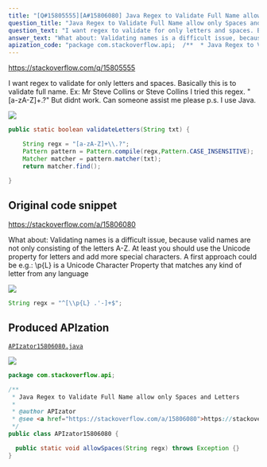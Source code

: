 ```yaml
---
title: "[Q#15805555][A#15806080] Java Regex to Validate Full Name allow only Spaces and Letters"
question_title: "Java Regex to Validate Full Name allow only Spaces and Letters"
question_text: "I want regex to validate for only letters and spaces. Basically this is to validate full name.  Ex: Mr Steve Collins or Steve Collins  I tried this regex.  \"[a-zA-Z]+\\.?\" But didnt work. Can someone assist me please  p.s. I use Java."
answer_text: "What about: Validating names is a difficult issue, because valid names are not only consisting of the letters A-Z. At least you should use the Unicode property for letters and add more special characters. A first approach could be e.g.: \\\\p{L} is a Unicode Character Property that matches any kind of letter from any language"
apization_code: "package com.stackoverflow.api;  /**  * Java Regex to Validate Full Name allow only Spaces and Letters  *  * @author APIzator  * @see <a href=\"https://stackoverflow.com/a/15806080\">https://stackoverflow.com/a/15806080</a>  */ public class APIzator15806080 {    public static void allowSpaces(String regx) throws Exception {} }"
---
```


https://stackoverflow.com/q/15805555

I want regex to validate for only letters and spaces. Basically this is to validate full name.  Ex: Mr Steve Collins or Steve Collins  I tried this regex.  &quot;[a-zA-Z]+\.?&quot; But didnt work. Can someone assist me please 
p.s. I use Java.


<div class="code-logo"><img src="/stackoverflow.png" /></div>

```java
public static boolean validateLetters(String txt) {

    String regx = "[a-zA-Z]+\\.?";
    Pattern pattern = Pattern.compile(regx,Pattern.CASE_INSENSITIVE);
    Matcher matcher = pattern.matcher(txt);
    return matcher.find();

}
```


## Original code snippet

https://stackoverflow.com/a/15806080

What about:
Validating names is a difficult issue, because valid names are not only consisting of the letters A-Z.
At least you should use the Unicode property for letters and add more special characters. A first approach could be e.g.:
\\p{L} is a Unicode Character Property that matches any kind of letter from any language

<div class="code-logo"><img src="/stackoverflow.png" /></div>

```java
String regx = "^[\\p{L} .'-]+$";
```

## Produced APIzation

[`APIzator15806080.java`](https://github.com/pasqualesalza/apization-temp/raw/main/data/search/APIzator15806080.java)

<div class="code-logo"><img src="/apizator.png" /></div>

```java
package com.stackoverflow.api;

/**
 * Java Regex to Validate Full Name allow only Spaces and Letters
 *
 * @author APIzator
 * @see <a href="https://stackoverflow.com/a/15806080">https://stackoverflow.com/a/15806080</a>
 */
public class APIzator15806080 {

  public static void allowSpaces(String regx) throws Exception {}
}

```